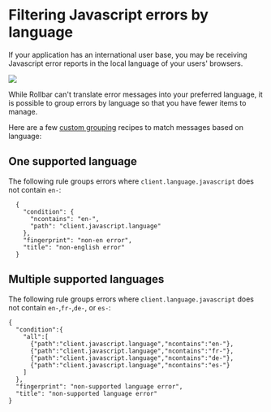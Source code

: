# Filtering Javascript errors by language

If your application has an international user base, you may be receiving Javascript error reports in the local language of your users' browsers.

![](../images/filter-foreign-languages/error_spanish.png)

While Rollbar can't translate error messages into your preferred language, it is possible to group errors by language so that you have fewer items to manage.

Here are a few [custom grouping](/docs/custom-grouping/) recipes to match messages based on language:

## One supported language

The following rule groups errors where `client.language.javascript` does not contain `en-`:

```
  {
    "condition": {
      "ncontains": "en-", 
      "path": "client.javascript.language"
    }, 
    "fingerprint": "non-en error", 
    "title": "non-english error"
  }
```

## Multiple supported languages

The following rule groups errors where `client.language.javascript` does not contain `en-`,`fr-`,`de-`, or `es-`:

```
{
  "condition":{
    "all":[
      {"path":"client.javascript.language","ncontains":"en-"},
      {"path":"client.javascript.language","ncontains":"fr-"},
      {"path":"client.javascript.language","ncontains":"de-"},
      {"path":"client.javascript.language","ncontains":"es-"}
    ]
  },
  "fingerprint": "non-supported language error",
  "title": "non-supported language error"
}
```
